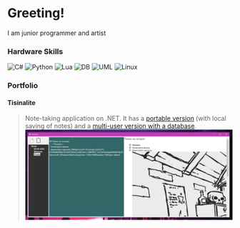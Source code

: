 # Greeting!
I am junior programmer and artist

### Hardware Skills

![C#](https://badgen.net/badge/C%23/.NET%2C%20WPF/222?labelColor=8a00cf)
![Python](https://badgen.net/badge/Python/Flask%2C%20Qt/222?labelColor=00912e)
![Lua](https://badgen.net/badge/Lua/%20/5500ff?labelColor=5500ff)
![DB](https://badgen.net/badge/Databases/SQL%2C%20MySQL%2C%20MS%20SQL%20Server/222?labelColor=475243)
![UML](https://badgen.net/badge/UML/%20/7e7834?labelColor=7e7834)
![Linux](https://badgen.net/badge/Linux/Bash%2C%20Debian%2C%20Ubuntu%2C%20Arch%20Linux/222?labelColor=000)

### Portfolio
#### Tisinalite
> Note-taking application on .NET. It has a [portable version](https://github.com/Zaraz7/Tisinalite) (with local saving of notes) and a [multi-user version with a database](https://github.com/Zaraz7/Tisinalite-SQL).
![Tisinalite](https://github.com/Zaraz7/Tisinalite/blob/images/images/screenshot0.png)
